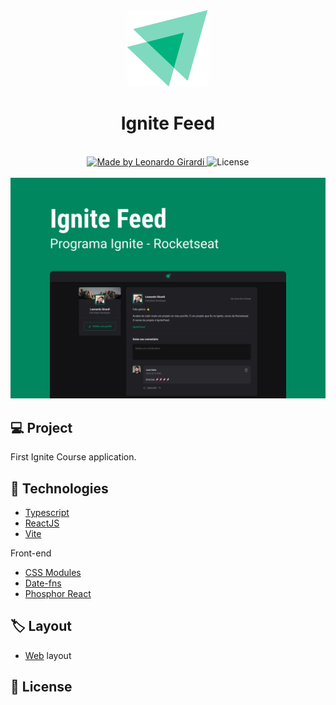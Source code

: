 <div align="center">
   <img src='https://github.com/Leozerassauro/Ignite/blob/main/ReactJS/01-fundamentos-reatjs-ts/src/assets/ignite-logo.svg'>   
   <h1>Ignite Feed</h1>
   <br/>
   <div>
      <a href="https://www.linkedin.com/in/leonardo-girardi-494958171/">
      <img alt="Made by Leonardo Girardi" src="https://img.shields.io/badge/made%20by-LeonardoGirardi-%2304D361">
      </a>
      <img alt="License" src="https://img.shields.io/badge/license-MIT-brightgreen">
   </div>
   <br/>
   <div>
      <img alt="" title="" src="https://github.com/Leozerassauro/Ignite/blob/main/ReactJS/01-fundamentos-reatjs-ts/Images/Cover.png" width="1400px" />
   </div>
</div>

## :computer: Project
First Ignite Course application.

## :rocket: Technologies
- [Typescript](https://www.typescriptlang.org)
- [ReactJS](https://reactjs.org/)
- [Vite](https://vitejs.dev)

Front-end
- [CSS Modules](https://github.com/css-modules/css-modules)
- [Date-fns](https://date-fns.org/docs/Getting-Started)
- [Phosphor React](https://phosphoricons.com)

## :label: Layout
- [Web](https://www.figma.com/community/file/1113573231685349036) layout

## :memo: License

